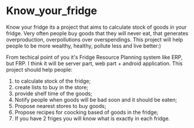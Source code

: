 # Know_your_fridge
Know your fridge its a project that aims to calculate stock of goods in your fridge. Very often people buy goods that they will never eat, that generates overproduction, overpollutions over overspendings. This project will help people to be more wealthy, healthy, pollute less and live better:)

From techical point of you it's Fridge Resource Planning system like ERP, but FRP. I think it will be server part, web part + android application.
This project should help people:
1) to calculate stock of the fridge;
2) create lists to buy in the store;
3) provide shelf time of the goods;
4) Notify people when goods will be bad soon and it should be eaten;
5) Propose nearest stores to buy goods;
6) Propose recipes for coocking based of goods in the fridge;
7) If you have 2 friges you will know what is exactly in each fridge.
